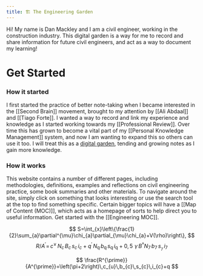 ```yaml
---
title: 🏗 The Engineering Garden
---
```


Hi! My name is Dan Mackley and I am a civil engineer, working in the construction industry. This digital garden is a way for me to record and share information for future civil engineers, and act as a way to document my learning!

# Get Started
### How it started
I first started the practice of better note-taking when I became interested in the [[Second Brain]] movement, brought to my attention by [[Ali Abdaal]] and [[Tiago Forte]]. I wanted a way to record and link my experience and knowledge as I started working towards my [[Professional Review]]. Over time this has grown to become a vital part of my [[Personal Knowledge Management]] system, and now I am wanting to expand this so others can use it too. I will treat this as a [digital garden](https://jzhao.xyz/posts/digital-gardening/), tending and growing notes as I gain more knowledge.

### How it works
This website contains a number of different pages, including methodologies, definitions, examples and reflections on civil engineering practice, some book summaries and other materials. 
To navigate around the site, simply click on something that looks interesting or use the search tool at the top to find something specific. 
Certain bigger topics will have a [[Map of Content (MOC)]], which acts as a homepage of sorts to help direct you to useful information.
Get started with the [[Engineering MOC]].



$$ S=\int_{x}\left\{\frac{1}{2}\sum_{a}\partial^{\mu}\chi_{a}\partial_{\mu}\chi_{a}+V(\rho)\right\}, $$
$$ R/A^{\prime}=\,c^{\vee}\,N_{c}\,B_{c}\,s_{c}\,i_{c}+q^{\prime}\,N_{\mathrm{q}}\,b_{\mathrm{q}}\,s_{\mathrm{q}}\,i_{\mathrm{q}}+0,5\,\,\gamma\,B^{\dagger}N_{7}\,b_{7}\,s_{_{7}}\,i_{7} $$

$$ \frac{R^{\prime}}{A^{\prime}}=\left(\pi+2\right)\,c_{u}\,b_{c}\,s_{c}\,i_{c}+q $$
